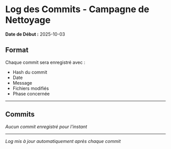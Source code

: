 # Log des Commits - Campagne de Nettoyage

**Date de Début :** 2025-10-03

## Format
Chaque commit sera enregistré avec :
- Hash du commit
- Date
- Message
- Fichiers modifiés
- Phase concernée

---

## Commits

*Aucun commit enregistré pour l'instant*

---
*Log mis à jour automatiquement après chaque commit*